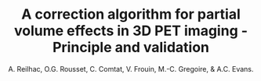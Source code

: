 ---
author: A. Reilhac, O.G. Rousset, C. Comtat, V. Frouin, M.-C. Gregoire, & A.C. Evans.
title: A correction algorithm for partial volume effects in 3D PET imaging - Principle and validation
year: 2000
type: inproceedings
booktitle: IEEE Nuclear Science Symposium and Medical Imaging Conference
volume: 3
---